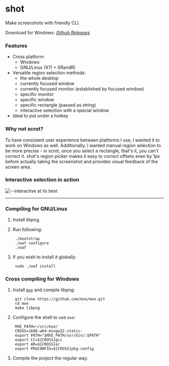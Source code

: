shot
====

Make screenshots with friendly CLI.

Download for Windows: [*Github Releases*](https://github.com/rr-/shot/releases)

### Features

- Cross platform:
    - Windows
    - GNU/Linux (X11 + XRandR)
- Versatile region selection methods:
    - the whole desktop
    - currently focused window
    - currently focused monitor (established by focused window)
    - specific monitor
    - specific window
    - specific rectangle (passed as string)
    - interactive selection with a special window
- Ideal to put under a hotkey

### Why not scrot?

To have consistent user experience between platforms I use, I wanted it
to work on Windows as well. Additionally, I wanted manual region selection to
be more precise - in scrot, once you select a rectangle, that's it, you can't
correct it. shot's region picker makes it easy to correct offsets even by 1px
before actually taking the screenshot and provides visual feedback of the
screen area.

### Interactive selection in action

![--interactive at its
best](https://cloud.githubusercontent.com/assets/1045476/8808860/5908945e-2fe5-11e5-93bf-ecad1500c35b.png)

---

### Compiling for GNU/Linux

1. Install libpng.
2. Run following:

        ./bootstrap
        ./waf configure
        ./waf

3. If you wish to install it globally:

        sudo ./waf install

### Cross compiling for Windows

1. Install [`mxe`](https://github.com/mxe/mxe) and compile libpng:

        git clone https://github.com/mxe/mxe.git
        cd mxe
        make libpng

2. Configure the shell to use `mxe`:

        MXE_PATH=~/src/mxe/
        CROSS=i686-w64-mingw32.static-
        export PATH="$MXE_PATH/usr/bin/:$PATH"
        export CC=${CROSS}gcc
        export AR=${CROSS}ar
        export PKGCONFIG=${CROSS}pkg-config

3. Compile the project the regular way.
